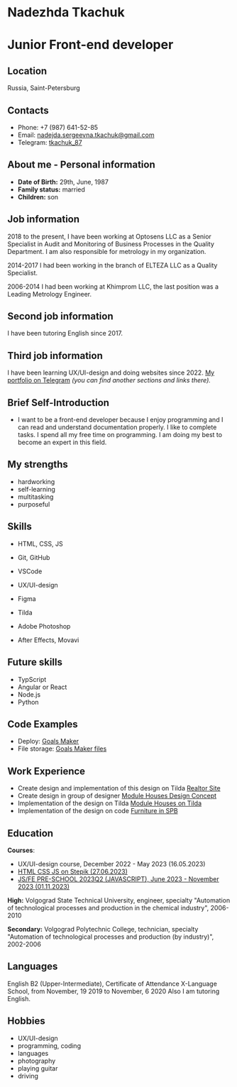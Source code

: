 # **Nadezhda Tkachuk**

# **Junior Front-end developer**

## **Location**
Russia, Saint-Petersburg

## **Contacts**
* Phone: +7 (987) 641-52-85
* Email: nadejda.sergeevna.tkachuk@gmail.com
* Telegram: [tkachuk_87](https://t.me/tkachuk_87) 

## **About me - Personal information**
* **Date of Birth:** 29th, June, 1987
* **Family status:** married
* **Children:** son

## Job information
2018 to the present, I have been working at Optosens LLC as a Senior Specialist in Audit and Monitoring of Business Processes in the Quality Department. I am also responsible for metrology in my organization.

2014-2017 I had been working in the branch of ELTEZA LLC as a Quality Specialist.

2006-2014 I had been working at Khimprom LLC, the last position was a Leading Metrology Engineer.

## Second job information
I have been tutoring English since 2017.

## Third job information
I have been learning UX/UI-design and doing websites since 2022. [My portfolio on Telegram](https://t.me/portfolio_tkachuk) *(you can find another sections and links there).*

## **Brief Self-Introduction**
* I want to be a front-end developer because I enjoy programming and I can read and understand documentation properly. I like to complete tasks. I spend all my free time on programming. I am doing my best to become an expert in this field.

## My strengths
* hardworking
* self-learning
* multitasking
* purposeful

## Skills
* HTML, CSS, JS
* Git, GitHub
* VSCode

* UX/UI-design
* Figma
* Tilda
* Adobe Photoshop
* After Effects, Movavi

## Future skills
* TypScript
* Angular or React
* Node.js
* Python

## Code Examples
* Deploy: [Goals Maker](https://nadyavalin.github.io/goalsMaker/)
* File storage: [Goals Maker files](https://github.com/nadyavalin/goalsMaker)

## Work Experience
* Create design and implementation of this design on Tilda [Realtor Site](https://insp-studio.ru/realtor)
* Create design in group of designer [Module Houses Design Concept](https://dprofile.ru/case/23992/landing-page-your-home)
* Implementation of the design on Tilda [Module Houses on Tilda](https://insp-studio.ru/module-houses)
* Implementation of the design on code [Furniture in SPB](https://nadyavalin.github.io/furniture-in-spb/)

## Education
**Courses**: 
* UX/UI-design course, December 2022 - May 2023 (16.05.2023)
* [HTML CSS JS on Stepik (27.06.2023)](https://stepik.org/cert/2114766)
* [JS/FE PRE-SCHOOL 2023Q2 (JAVASCRIPT), June 2023 - November 2023 (01.11.2023)](https://app.rs.school/certificate/h5uwozp8)

**High:** Volgograd State Technical University, engineer, specialty "Automation of technological processes and production in the chemical industry", 2006-2010

**Secondary:** Volgograd Polytechnic College, technician, specialty "Automation of technological processes and production (by industry)", 2002-2006

## Languages
English B2 (Upper-Intermediate), Certificate of Attendance X-Language School, from November, 19 2019 to November, 6 2020
Also I am tutoring English.

## Hobbies
* UX/UI-design
* programming, coding
* languages
* photography
* playing guitar
* driving